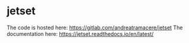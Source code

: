 # jetset
The code is hosted here: https://gitlab.com/andreatramacere/jetset
The documentation here: https://jetset.readthedocs.io/en/latest/
